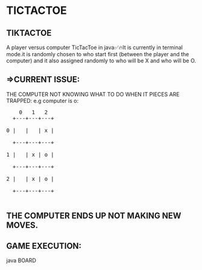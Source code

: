 # TICTACTOE

TIKTACTOE
-----------
A player versus computer TicTacToe in java✅🔥It is currently in terminal mode.it is randomly chosen to who start first (between the player and the computer) and it also assigned randomly to who will be X and who will be O.

=>CURRENT ISSUE:
------------------
THE COMPUTER NOT KNOWING WHAT TO DO WHEN IT PIECES ARE TRAPPED:
e.g computer is o:
<pre>
    0   1   2
  +---+---+---+ <br>
0 |   |   | x | <br>
  +---+---+---+ <br>
1 |   | x | o | <br>
  +---+---+---+ <br>
2 |   | x | o | <br>
  +---+---+---+ <br>
</pre>
  THE COMPUTER ENDS UP NOT MAKING NEW MOVES.
  -----------------------------------------
  GAME EXECUTION:
  --------------
  java BOARD
